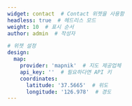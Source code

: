 ```yaml
---
widget: contact  # Contact 위젯을 사용함
headless: true  # 헤드리스 모드
weight: 10  # 표시 순서
author: admin  # 작성자

# 위젯 설정
design:
  map:
    provider: 'mapnik'  # 지도 제공업체
    api_key: ''  # 필요하다면 API 키
    coordinates:
      latitude: '37.5665'  # 위도
      longitude: '126.978'  # 경도
---
```


